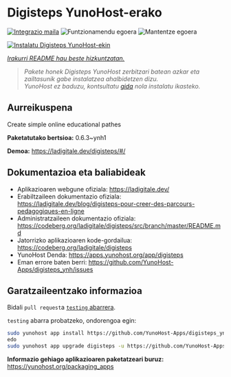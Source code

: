 <!--
Ohart ongi: README hau automatikoki sortu da <https://github.com/YunoHost/apps/tree/master/tools/readme_generator>ri esker
EZ editatu eskuz.
-->

# Digisteps YunoHost-erako

[![Integrazio maila](https://apps.yunohost.org/badge/integration/digisteps)](https://ci-apps.yunohost.org/ci/apps/digisteps/)
![Funtzionamendu egoera](https://apps.yunohost.org/badge/state/digisteps)
![Mantentze egoera](https://apps.yunohost.org/badge/maintained/digisteps)

[![Instalatu Digisteps YunoHost-ekin](https://install-app.yunohost.org/install-with-yunohost.svg)](https://install-app.yunohost.org/?app=digisteps)

*[Irakurri README hau beste hizkuntzatan.](./ALL_README.md)*

> *Pakete honek Digisteps YunoHost zerbitzari batean azkar eta zailtasunik gabe instalatzea ahalbidetzen dizu.*  
> *YunoHost ez baduzu, kontsultatu [gida](https://yunohost.org/install) nola instalatu ikasteko.*

## Aurreikuspena

Create simple online educational pathes

**Paketatutako bertsioa:** 0.6.3~ynh1

**Demoa:** <https://ladigitale.dev/digisteps/#/>
## Dokumentazioa eta baliabideak

- Aplikazioaren webgune ofiziala: <https://ladigitale.dev/>
- Erabiltzaileen dokumentazio ofiziala: <https://ladigitale.dev/blog/digisteps-pour-creer-des-parcours-pedagogiques-en-ligne>
- Administratzaileen dokumentazio ofiziala: <https://codeberg.org/ladigitale/digisteps/src/branch/master/README.md>
- Jatorrizko aplikazioaren kode-gordailua: <https://codeberg.org/ladigitale/digisteps>
- YunoHost Denda: <https://apps.yunohost.org/app/digisteps>
- Eman errore baten berri: <https://github.com/YunoHost-Apps/digisteps_ynh/issues>

## Garatzaileentzako informazioa

Bidali `pull request`a [`testing` abarrera](https://github.com/YunoHost-Apps/digisteps_ynh/tree/testing).

`testing` abarra probatzeko, ondorengoa egin:

```bash
sudo yunohost app install https://github.com/YunoHost-Apps/digisteps_ynh/tree/testing --debug
edo
sudo yunohost app upgrade digisteps -u https://github.com/YunoHost-Apps/digisteps_ynh/tree/testing --debug
```

**Informazio gehiago aplikazioaren paketatzeari buruz:** <https://yunohost.org/packaging_apps>
